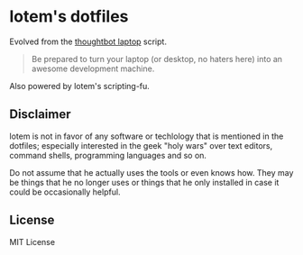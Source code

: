 # lotem's dotfiles

Evolved from the [thoughtbot laptop](https://github.com/thoughtbot/laptop) script.

> Be prepared to turn your laptop (or desktop, no haters here)
> into an awesome development machine.

Also powered by lotem's scripting-fu.

## Disclaimer

lotem is not in favor of any software or techlology that is mentioned in the
dotfiles; especially interested in the geek "holy wars" over text editors,
command shells, programming languages and so on.

Do not assume that he actually uses the tools or even knows how. They may be
things that he no longer uses or things that he only installed in case it could
be occasionally helpful.

## License

MIT License
